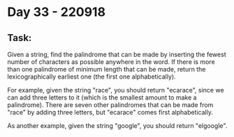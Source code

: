# Day 33 - 220918

## Task:

Given a string, 
find the palindrome that can be made by inserting 
the fewest number of characters as possible anywhere 
in the word. 
If there is more than one palindrome of minimum 
length that can be made, 
return the lexicographically earliest one 
(the first one alphabetically).

For example, given the string "race", 
you should return "ecarace", 
since we can add three letters to it 
(which is the smallest amount to make a palindrome). 
There are seven other palindromes that can be 
made from "race" by adding three letters, 
but "ecarace" comes first alphabetically.

As another example, given the string "google", 
you should return "elgoogle".
